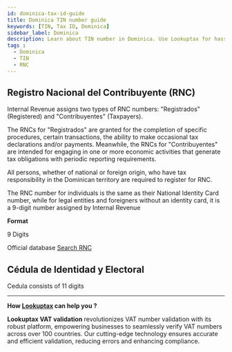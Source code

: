 ```yaml
---
id: dominica-tax-id-guide
title: Dominica TIN number guide
keywords: [TIN, Tax ID, Dominica]
sidebar_label: Dominica
description: Learn about TIN number in Dominica. Use Lookuptax for hassle-free tax id validation in Dominica and other 100+ countries
tags : 
  - Dominica
  - TIN
  - RNC
---
```


## Registro Nacional del Contribuyente (RNC)

Internal Revenue assigns two types of RNC numbers: "Registrados" (Registered) and "Contribuyentes" (Taxpayers).

The RNCs for "Registrados" are granted for the completion of specific procedures, certain transactions, the ability to make occasional tax declarations and/or payments. Meanwhile, the RNCs for "Contribuyentes" are intended for engaging in one or more economic activities that generate tax obligations with periodic reporting requirements.

All persons, whether of national or foreign origin, who have tax responsibility in the Dominican territory are required to register for RNC. 

The RNC number for individuals is the same as their National Identity Card number, while for legal entities and foreigners without an identity card, it is a 9-digit number assigned by Internal Revenue

**Format**

9 Digits 

Official database [Search RNC](https://dgii.gov.do/herramientas/consultas/Paginas/rnc-Registrados.aspx)


## Cédula de Identidad y Electoral 
 Cedula consists of 11 digits

----
**How [Lookuptax](https://lookuptax.com/) can help you ?**

**Lookuptax VAT validation** revolutionizes VAT number validation with its robust platform, empowering businesses to seamlessly verify VAT numbers across over 100 countries. Our cutting-edge technology ensures accurate and efficient validation, reducing errors and enhancing compliance.
